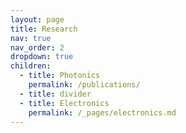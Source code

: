 ```yaml
---
layout: page
title: Research
nav: true
nav_order: 2
dropdown: true
children:
  - title: Photonics
    permalink: /publications/
  - title: divider
  - title: Electronics
    permalink: /_pages/electronics.md
---
```


